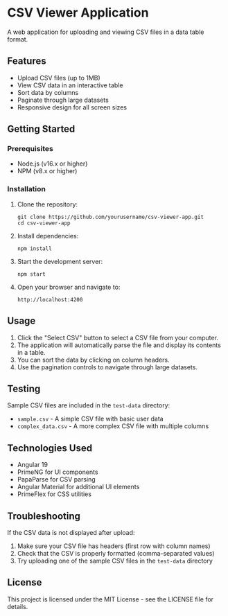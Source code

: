 # CSV Viewer Application

A web application for uploading and viewing CSV files in a data table format.

## Features

- Upload CSV files (up to 1MB)
- View CSV data in an interactive table
- Sort data by columns
- Paginate through large datasets
- Responsive design for all screen sizes

## Getting Started

### Prerequisites

- Node.js (v16.x or higher)
- NPM (v8.x or higher)

### Installation

1. Clone the repository:
   ```
   git clone https://github.com/yourusername/csv-viewer-app.git
   cd csv-viewer-app
   ```

2. Install dependencies:
   ```
   npm install
   ```

3. Start the development server:
   ```
   npm start
   ```

4. Open your browser and navigate to:
   ```
   http://localhost:4200
   ```

## Usage

1. Click the "Select CSV" button to select a CSV file from your computer.
2. The application will automatically parse the file and display its contents in a table.
3. You can sort the data by clicking on column headers.
4. Use the pagination controls to navigate through large datasets.

## Testing

Sample CSV files are included in the `test-data` directory:

- `sample.csv` - A simple CSV file with basic user data
- `complex_data.csv` - A more complex CSV file with multiple columns

## Technologies Used

- Angular 19
- PrimeNG for UI components
- PapaParse for CSV parsing
- Angular Material for additional UI elements
- PrimeFlex for CSS utilities

## Troubleshooting

If the CSV data is not displayed after upload:

1. Make sure your CSV file has headers (first row with column names)
2. Check that the CSV is properly formatted (comma-separated values)
3. Try uploading one of the sample CSV files in the `test-data` directory

## License

This project is licensed under the MIT License - see the LICENSE file for details.
